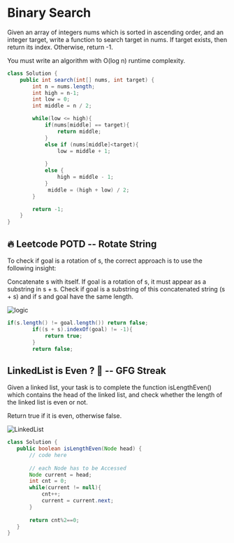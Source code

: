 # Binary Search 

Given an array of integers nums which is sorted in ascending order, and an integer target, write a function to search target in nums. If target exists, then return its index. Otherwise, return -1.

You must write an algorithm with O(log n) runtime complexity.


```java 
class Solution {
    public int search(int[] nums, int target) {
        int n = nums.length;
        int high = n-1;
        int low = 0;
        int middle = n / 2;

        while(low <= high){
            if(nums[middle] == target){
                return middle;
            }
            else if (nums[middle]<target){
                low = middle + 1;
                
            }
            else {
                high = middle - 1;
            }
             middle = (high + low) / 2;
        }

        return -1;
    }
}
```


## 🔥 Leetcode POTD -- Rotate String 

To check if goal is a rotation of s, the correct approach is to use the following insight:

Concatenate s with itself. 
If goal is a rotation of s, it must appear as a substring in s + s.
Check if goal is a substring of this concatenated string (s + s) and if s and goal have the same length.

![logic](https://blogger.googleusercontent.com/img/b/R29vZ2xl/AVvXsEjhwND3Eo4FLiR1mW2zYeDZd-2mH0nfmIxD-BRx6XEBC4RL-kzQAbqWfAYyvxrNE380TuUdMVLThT2yB0ODOW1bKlWPKNKeQf3ta874AlF5LHr23rZ30t7rc39pXBQX3B8PQe8J81ardNg/w619-h341/how+to+check+if+two+string+are+rotation+of+each+other.png)

```java
if(s.length() != goal.length()) return false;
        if((s + s).indexOf(goal) != -1){
            return true;
        }
        return false; 
```


## LinkedList is Even ? 🥲 -- GFG Streak 

Given a linked list, your task is to complete the function isLengthEven() which contains the head of the linked list, and check whether the length of the linked list is even or not.



 Return true if it is even, otherwise false.



 ![LinkedList](https://media.geeksforgeeks.org/wp-content/uploads/20220816144425/LLdrawio.png)

 ```java
class Solution {
    public boolean isLengthEven(Node head) {
        // code here
        
        // each Node has to be Accessed
        Node current = head;
        int cnt = 0; 
        while(current != null){
            cnt++;
            current = current.next;
        }
        
        return cnt%2==0;
    }
}
 ```